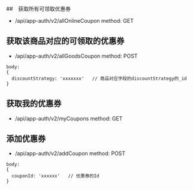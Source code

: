 ##　获取所有可领取优惠券

* /api/app-auth/v2/allOnlineCoupon  method: GET

## 获取该商品对应的可领取的优惠券

* /api/app-auth/v2/allGoodsCoupon  method: POST

```
body:
{
  discountStrategy: 'xxxxxxx'   // 商品对应字段的discountStrategy的_id
}
```

## 获取我的优惠券

* /api/app-auth/v2/myCoupons  method: GET

## 添加优惠券

* /api/app-auth/v2/addCoupon  method: POST

```
body:
{
  couponId: 'xxxxxx'   // 优惠券的Id
}
```